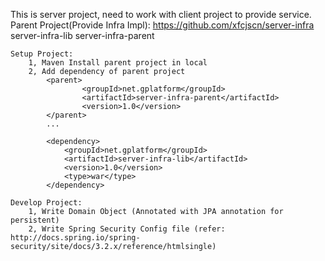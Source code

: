 This is server project, need to work with client project to provide service.
	Parent Project(Provide Infra Impl):
		https://github.com/xfcjscn/server-infra
	        server-infra-lib
	        server-infra-parent

	Setup Project:
	    1, Maven Install parent project in local
	    2, Add dependency of parent project
	        <parent>
	                <groupId>net.gplatform</groupId>
	                <artifactId>server-infra-parent</artifactId>
	                <version>1.0</version>
	        </parent>
	        ...

	        <dependency>
	            <groupId>net.gplatform</groupId>
	            <artifactId>server-infra-lib</artifactId>
	            <version>1.0</version>
	            <type>war</type>
	        </dependency>

	Develop Project:
	    1, Write Domain Object (Annotated with JPA annotation for persistent)
	    2, Write Spring Security Config file (refer: http://docs.spring.io/spring-security/site/docs/3.2.x/reference/htmlsingle)




